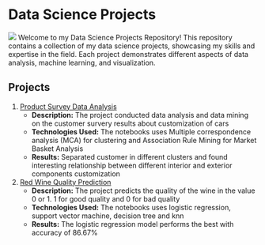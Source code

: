 # Data Science Projects
![](https://lh3.googleusercontent.com/yuUrDV2DAtBRvItHZ2FvXMkPbHR5NEt4kXbpp8dgK-r9jI9-irP19GJb2CvdBRYmy41KG4BxFu2Hod9GzdgGc46iYmm7As4bNNsc-JP7vYwY8d1BzHgZdvKR7H4xtLM20zR9gn0PJE-nQU0navp9Xh0pHc3Cp-CjYUENN7dWZ3NJiw8CiHFEJn7Mc0ul_A)
Welcome to my Data Science Projects Repository! This repository contains a collection of my data science projects, showcasing my skills and expertise in the field. Each project demonstrates different aspects of data analysis, machine learning, and visualization.

## Projects
1. [Product Survey Data Analysis](https://github.com/YouXuan2010/Data-Science-Projects/tree/main/Product%20Survey%20Data%20Analysis)
   - **Description:** The project conducted data analysis and data mining on the customer survery results about customization of cars
   - **Technologies Used:** The notebooks uses Multiple correspondence analysis (MCA) for clustering and Association Rule Mining for Market Basket Analysis
   - **Results:** Separated customer in different clusters and found interesting relationship between different interior and exterior components customization
2. [Red Wine Quality Prediction](https://github.com/SUKHMAN-SINGH-1612/Data-Science-Projects/tree/main/Red%20Wine%20Quality)
   - **Description:** The project predicts the quality of the wine in the value 0 or 1. 1 for good quality and 0 for bad quality
   - **Technologies Used:** The notebooks uses logistic regression, support vector machine, decision tree and knn
   - **Results:** The logistic regression model performs the best with accuracy of 86.67%
